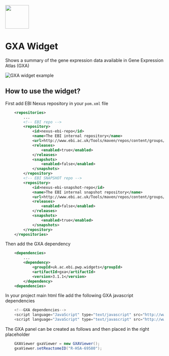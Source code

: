 [<img src=https://user-images.githubusercontent.com/6883670/31999264-976dfb86-b98a-11e7-9432-0316345a72ea.png height=75 />](https://reactome.org)

# GXA Widget
Shows a summary of the gene expression data available in Gene Expression Atlas (GXA)

<img src="https://cloud.githubusercontent.com/assets/6883670/24966498/ff09995c-1f9e-11e7-8c18-bbafc1ead865.png" align="center" alt="GXA widget example">

## How to use the widget?

First add EBI Nexus repository in your ```pom.xml``` file

```xml
    <repositories>
        ...
        <!-- EBI repo -->
        <repository>
            <id>nexus-ebi-repo</id>
            <name>The EBI internal repository</name>
            <url>http://www.ebi.ac.uk/Tools/maven/repos/content/groups/ebi-repo/</url>
            <releases>
                <enabled>true</enabled>
            </releases>
            <snapshots>
                <enabled>false</enabled>
            </snapshots>
        </repository>
        <!-- EBI SNAPSHOT repo -->
        <repository>
            <id>nexus-ebi-snapshot-repo</id>
            <name>The EBI internal snapshot repository</name>
            <url>http://www.ebi.ac.uk/Tools/maven/repos/content/groups/ebi-snapshots/</url>
            <releases>
                <enabled>false</enabled>
            </releases>
            <snapshots>
                <enabled>true</enabled>
            </snapshots>
        </repository>
    </repositories>
```

Then add the GXA dependency

```xml
    <dependencies>
        ...
        <dependency>
            <groupId>uk.ac.ebi.pwp.widgets</groupId>
            <artifactId>gxa</artifactId>
            <version>3.1.1</version>
        </dependency>
    <dependencies>
```

In your project main html file add the following GXA javascript dependencies

```javascript
    <!--GXA dependencies-->
    <script language="JavaScript" type="text/javascript" src="http://www.ebi.ac.uk/gxa/resources/js-bundles/vendor.bundle.js"></script>
    <script language="JavaScript" type="text/javascript" src="http://www.ebi.ac.uk/gxa/resources/js-bundles/expression-atlas-heatmap.bundle.js"></script>
```

The GXA panel can be created as follows and then placed in the right placeholder  

```java
    GXAViewer gxaViewer = new GXAViewer();
    gxaViewer.setReactomeID("R-HSA-69580");
```
